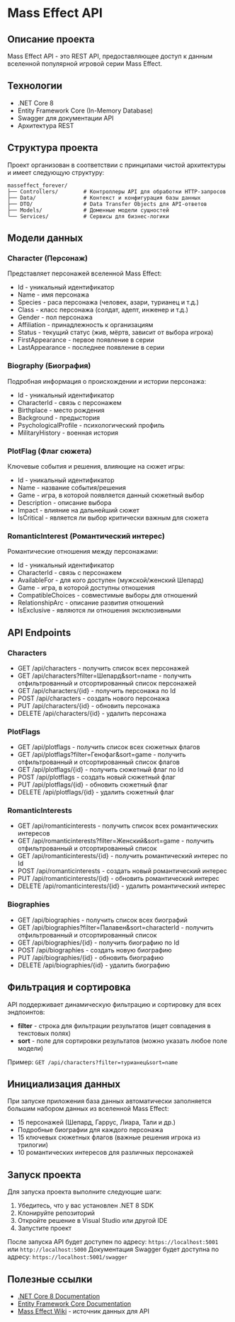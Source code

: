 # Mass Effect API

## Описание проекта

Mass Effect API - это REST API,  предоставляющее доступ к данным вселенной популярной игровой серии Mass Effect.

## Технологии

- .NET Core 8
- Entity Framework Core (In-Memory Database)
- Swagger для документации API
- Архитектура REST

## Структура проекта

Проект организован в соответствии с принципами чистой архитектуры и имеет следующую структуру:

```
masseffect_forever/
├── Controllers/        # Контроллеры API для обработки HTTP-запросов
├── Data/               # Контекст и конфигурация базы данных
├── DTO/                # Data Transfer Objects для API-ответов
├── Models/             # Доменные модели сущностей
└── Services/           # Сервисы для бизнес-логики
```

## Модели данных

### Character (Персонаж)
Представляет персонажей вселенной Mass Effect:
- Id - уникальный идентификатор
- Name - имя персонажа
- Species - раса персонажа (человек, азари, турианец и т.д.)
- Class - класс персонажа (солдат, адепт, инженер и т.д.)
- Gender - пол персонажа
- Affiliation - принадлежность к организациям
- Status - текущий статус (жив, мёртв, зависит от выбора игрока)
- FirstAppearance - первое появление в серии
- LastAppearance - последнее появление в серии

### Biography (Биография)
Подробная информация о происхождении и истории персонажа:
- Id - уникальный идентификатор
- CharacterId - связь с персонажем
- Birthplace - место рождения
- Background - предыстория
- PsychologicalProfile - психологический профиль
- MilitaryHistory - военная история

### PlotFlag (Флаг сюжета)
Ключевые события и решения, влияющие на сюжет игры:
- Id - уникальный идентификатор
- Name - название события/решения
- Game - игра, в которой появляется данный сюжетный выбор
- Description - описание выбора
- Impact - влияние на дальнейший сюжет
- IsCritical - является ли выбор критически важным для сюжета

### RomanticInterest (Романтический интерес)
Романтические отношения между персонажами:
- Id - уникальный идентификатор
- CharacterId - связь с персонажем
- AvailableFor - для кого доступен (мужской/женский Шепард)
- Game - игра, в которой доступны отношения
- CompatibleChoices - совместимые выборы для отношений
- RelationshipArc - описание развития отношений
- IsExclusive - являются ли отношения эксклюзивными

## API Endpoints

### Characters
- GET /api/characters - получить список всех персонажей
- GET /api/characters?filter=Шепард&sort=name - получить отфильтрованный и отсортированный список персонажей
- GET /api/characters/{id} - получить персонажа по Id
- POST /api/characters - создать нового персонажа
- PUT /api/characters/{id} - обновить персонажа
- DELETE /api/characters/{id} - удалить персонажа

### PlotFlags
- GET /api/plotflags - получить список всех сюжетных флагов
- GET /api/plotflags?filter=Генофаг&sort=game - получить отфильтрованный и отсортированный список флагов
- GET /api/plotflags/{id} - получить сюжетный флаг по Id
- POST /api/plotflags - создать новый сюжетный флаг
- PUT /api/plotflags/{id} - обновить сюжетный флаг
- DELETE /api/plotflags/{id} - удалить сюжетный флаг

### RomanticInterests
- GET /api/romanticinterests - получить список всех романтических интересов
- GET /api/romanticinterests?filter=Женский&sort=game - получить отфильтрованный и отсортированный список
- GET /api/romanticinterests/{id} - получить романтический интерес по Id
- POST /api/romanticinterests - создать новый романтический интерес
- PUT /api/romanticinterests/{id} - обновить романтический интерес
- DELETE /api/romanticinterests/{id} - удалить романтический интерес

### Biographies
- GET /api/biographies - получить список всех биографий
- GET /api/biographies?filter=Палавен&sort=characterId - получить отфильтрованный и отсортированный список
- GET /api/biographies/{id} - получить биографию по Id
- POST /api/biographies - создать новую биографию
- PUT /api/biographies/{id} - обновить биографию
- DELETE /api/biographies/{id} - удалить биографию

## Фильтрация и сортировка

API поддерживает динамическую фильтрацию и сортировку для всех эндпоинтов:

- **filter** - строка для фильтрации результатов (ищет совпадения в текстовых полях)
- **sort** - поле для сортировки результатов (можно указать любое поле модели)

Пример: `GET /api/characters?filter=турианец&sort=name`

## Инициализация данных

При запуске приложения база данных автоматически заполняется большим набором данных из вселенной Mass Effect:
- 15 персонажей (Шепард, Гаррус, Лиара, Тали и др.)
- Подробные биографии для каждого персонажа
- 15 ключевых сюжетных флагов (важные решения игрока из трилогии)
- 10 романтических интересов для различных персонажей

## Запуск проекта

Для запуска проекта выполните следующие шаги:

1. Убедитесь, что у вас установлен .NET 8 SDK
2. Клонируйте репозиторий
3. Откройте решение в Visual Studio или другой IDE
4. Запустите проект

После запуска API будет доступен по адресу: `https://localhost:5001` или `http://localhost:5000`
Документация Swagger будет доступна по адресу: `https://localhost:5001/swagger`

## Полезные ссылки

- [.NET Core 8 Documentation](https://learn.microsoft.com/en-us/dotnet/core/whats-new/dotnet-8)
- [Entity Framework Core Documentation](https://learn.microsoft.com/en-us/ef/core/)
- [Mass Effect Wiki](https://masseffect.fandom.com/wiki/Mass_Effect_Wiki) - источник данных для API
